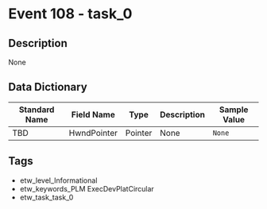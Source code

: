 # Event 108 - task_0

## Description
None

## Data Dictionary
|Standard Name|Field Name|Type|Description|Sample Value|
|---|---|---|---|---|
|TBD|HwndPointer|Pointer|None|`None`|

## Tags
* etw_level_Informational
* etw_keywords_PLM ExecDevPlatCircular
* etw_task_task_0